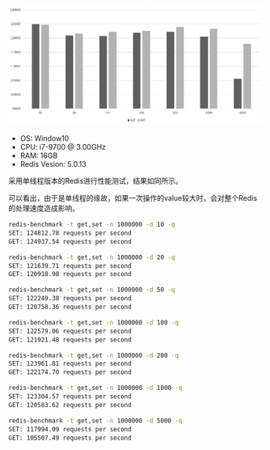 ![redis-get-set-perf-with-diff-key-sizes](redis-get-set-perf-with-diff-key-sizes.jpg)

* OS: Window10
* CPU: i7-9700 @ 3.00GHz
* RAM: 16GB
* Redis Vesion: 5.0.13

采用单线程版本的Redis进行性能测试，结果如同所示。

可以看出，由于是单线程的缘故，如果一次操作的value较大时，会对整个Redis的处理速度造成影响。




```bash
redis-benchmark -t get,set -n 1000000 -d 10 -q
SET: 124812.78 requests per second
GET: 124937.54 requests per second
```

```bash
redis-benchmark -t get,set -n 1000000 -d 20 -q
SET: 121639.71 requests per second
GET: 120918.98 requests per second
```

```bash
redis-benchmark -t get,set -n 1000000 -d 50 -q
SET: 122249.38 requests per second
GET: 120758.36 requests per second
```

```bash
redis-benchmark -t get,set -n 1000000 -d 100 -q
SET: 122579.06 requests per second
GET: 121921.48 requests per second
```

```bash
redis-benchmark -t get,set -n 1000000 -d 200 -q
SET: 123961.81 requests per second
GET: 122174.70 requests per second
```

```bash
redis-benchmark -t get,set -n 1000000 -d 1000 -q
SET: 123304.57 requests per second
GET: 120583.62 requests per second
```

```bash
redis-benchmark -t get,set -n 1000000 -d 5000 -q
SET: 117994.09 requests per second
GET: 105507.49 requests per second
```